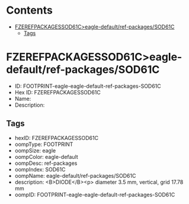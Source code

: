 



Contents
========

* [FZEREFPACKAGESSOD61C>eagle-default/ref-packages/SOD61C](#fzerefpackagessod61ceagle-defaultref-packagessod61c)
	* [Tags](#tags)

# FZEREFPACKAGESSOD61C>eagle-default/ref-packages/SOD61C

- ID: FOOTPRINT-eagle-eagle-default-ref-packages-SOD61C
- Hex ID: FZEREFPACKAGESSOD61C
- Name: 
- Description: 

## Tags

- hexID: FZEREFPACKAGESSOD61C
- oompType: FOOTPRINT
- oompSize: eagle
- oompColor: eagle-default
- oompDesc: ref-packages
- oompIndex: SOD61C
- oompName: eagle-default/ref-packages/SOD61C
- description: &lt;B&gt;DIODE&lt;/B&gt;&lt;p&gt;&#xD;
diameter 3.5 mm, vertical, grid 17.78 mm
- oompID: FOOTPRINT-eagle-eagle-default-ref-packages-SOD61C

